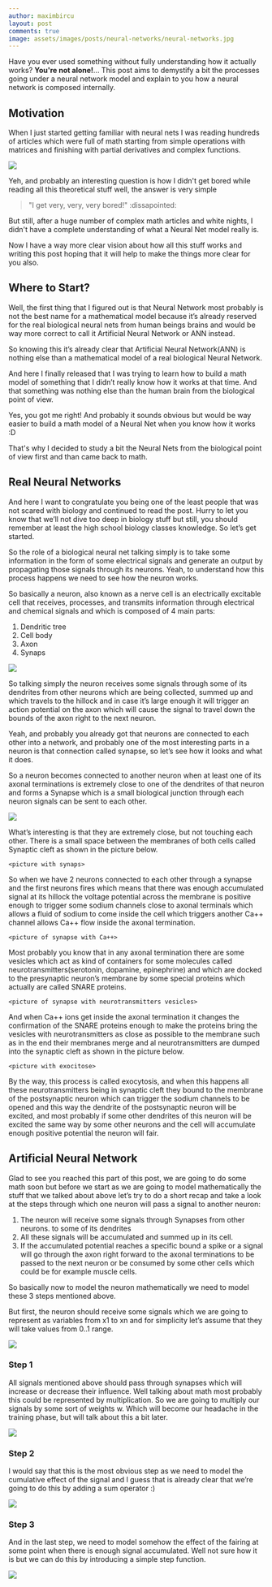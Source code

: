 ```yaml
---
author: maximbircu
layout: post
comments: true
image: assets/images/posts/neural-networks/neural-networks.jpg
---
```

Have you ever used something without fully understanding how it actually works? **You're not alone!**... This post aims to demystify a bit the processes going under a neural network model and explain to you how a neural network is composed internally.

## Motivation
When I just started getting familiar with neural nets I was reading hundreds of articles which were full of math starting from simple operations with matrices and finishing with partial derivatives and complex functions.

<img src="{{ site.baseUrl }}/assets/images/posts/neural-networks/bored.gif" class="centered">

Yeh, and probably an interesting question is how I didn't get bored while reading all this theoretical stuff well, the answer is very simple

> "I get very, very, very bored!" :dissapointed:

But still, after a huge number of complex math articles and white nights, I didn't have a complete understanding of what a Neural Net model really is.

Now I have a way more clear vision about how all this stuff works and writing this post hoping that it will help to make the things more clear for you also.

## Where to Start?

Well, the first thing that I figured out is that Neural Network most probably is not the best name for a mathematical model because it’s already reserved for the real biological neural nets from human beings brains and would be way more correct to call it Artificial Neural Network or ANN instead. 

So knowing this it’s already clear that Artificial Neural Network(ANN) is nothing else than a mathematical model of a real biological Neural Network. 

And here I finally released that I was trying to learn how to build a math model of something that I didn’t really know how it works at that time. And that something was nothing else than the human brain from the biological point of view.

Yes, you got me right! And probably it sounds obvious but would be way easier to build a math model of a Neural Net when you know how it works :D

That's why I decided to study a bit the Neural Nets from the biological point of view first and than came back to math.

## Real Neural Networks
And here I want to congratulate you being one of the least people that was not scared with biology and continued to read the post. Hurry to let you know that we’ll not dive too deep in biology stuff but still, you should remember at least the high school biology classes knowledge.
So let’s get started.

So the role of a biological neural net talking simply is to take some information in the form of some electrical signals and generate an output by propagating those signals through its neurons. Yeah, to understand how this process happens we need to see how the neuron works.
 
So basically a neuron, also known as a nerve cell is an electrically excitable cell that receives, processes, and transmits information through electrical and chemical signals and which is composed of 4 main parts:  

1. Dendritic tree
1. Cell body 
1. Axon
1. Synaps

<img src="{{ site.baseUrl }}/assets/images/posts/neural-networks/neural-cell.png">

 So talking simply the neuron receives some signals through some of its dendrites from other neurons which are being collected, summed up and which travels to the hillock and in case it’s large enough it will trigger an action potential on the axon which will cause the signal to travel down the bounds of the axon right to the next neuron.

Yeah, and probably you already got that neurons are connected to each other into a network, and probably one of the most interesting parts in a neuron is that connection called synapse, so let’s see how it looks and what it does.

So a neuron becomes connected to another neuron when at least one of its axonal terminations is extremely close to one of the dendrites of that neuron and forms a Synapse which is a small biological junction through each neuron signals can be sent to each other.

<img src="{{ site.baseUrl }}/assets/images/posts/neural-networks/connected-neurons.png">

What’s interesting is that they are extremely close, but not touching each other. There is a small space between the membranes of both cells called Synaptic cleft as shown in the picture below.

`<picture with synaps>`

So when we have 2 neurons connected to each other through a synapse and the first neurons fires which means that there was enough accumulated signal at its hillock the voltage potential across the membrane is positive enough to trigger some sodium channels close to axonal terminals which allows a fluid of sodium to come inside the cell which triggers another Ca++ channel allows Ca++ flow inside the axonal termination.

`<picture of synapse with Ca++>`

Most probably you know that in any axonal termination there are some vesicles which act as kind of containers for some molecules called neurotransmitters(serotonin, dopamine, epinephrine) and which are docked to the presynaptic neuron’s membrane by some special proteins which actually are called SNARE proteins.

`<picture of synapse with neurotransmitters vesicles>`

And when Ca++ ions get inside the axonal termination it changes the confirmation of the SNARE proteins enough to make the proteins bring the vesicles with neurotransmitters as close as possible to the membrane such as in the end their membranes merge and al neurotransmitters are dumped into the synaptic cleft as shown in the picture below.

`<picture with exocitose>`

By the way, this process is called exocytosis, and when this happens all these neurotransmitters being in synaptic cleft they bound to the membrane of the postsynaptic neuron which can trigger the sodium channels to be opened and this way the dendrite of the postsynaptic neuron will be excited, and most probably if some other dendrites of this neuron will be excited the same way  by some other neurons and the cell will accumulate enough positive potential the neuron will fair.

## Artificial Neural Network

Glad to see you reached this part of this post, we are going to do some math soon but before we start as we are going to model mathematically the stuff that we talked about above let’s try to do a short recap and take a look at the steps through which one neuron will pass a signal to another neuron: 

1. The neuron will receive some signals through Synapses from other neurons. to some of its dendrites
1. All these signals will be accumulated and summed up in its cell.
1. If the accumulated potential reaches a specific bound a spike or a signal will go through the axon right forward to the axonal terminations to be passed to the next neuron or be consumed by some other cells which could be for example muscle cells.

So basically now to model the neuron mathematically we need to model these 3 steps mentioned above.

But first, the neuron should receive some signals which we are going to represent as variables from x1 to xn and for simplicity let’s assume that they will take values from 0..1 range.


<img src="{{ site.baseUrl }}/assets/images/posts/neural-networks/neural-model-step0.png">

### Step 1

All signals mentioned above should pass through synapses which will increase or decrease their influence. Well talking about math most probably this could be represented by multiplication. So we are going to multiply our signals by some sort of weights w. Which will become our headache in the training phase, but will talk about this a bit later.

<img src="{{ site.baseUrl }}/assets/images/posts/neural-networks/neural-model-step1.png">

### Step 2

I would say that this is the most obvious step as we need to model the cumulative effect of the signal and I guess that is already clear that we’re going to do this by adding a sum operator :)

<img src="{{ site.baseUrl }}/assets/images/posts/neural-networks/neural-model-step2.png">

### Step 3

And in the last step, we need to model somehow the effect of the fairing at some point when there is enough signal accumulated. Well not sure how it is but we can do this by introducing a simple step function.

<img src="{{ site.baseUrl }}/assets/images/posts/neural-networks/neural-model-step3.png">

